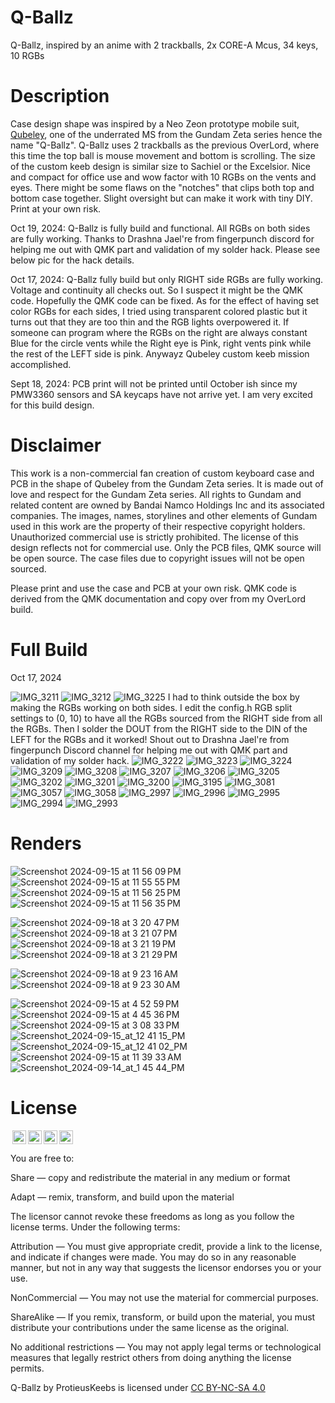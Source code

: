 # Q-Ballz
Q-Ballz, inspired by an anime with 2 trackballs, 2x CORE-A Mcus, 34 keys, 10 RGBs

# Description
Case design shape was inspired by a Neo Zeon prototype mobile suit, [Qubeley](https://gundam.fandom.com/wiki/AMX-004_Qubeley), one of the underrated MS from the Gundam Zeta series hence the name "Q-Ballz". Q-Ballz uses 2 trackballs as the previous OverLord, where this time the top ball is mouse movement and bottom is scrolling. The size of the custom keeb design is similar size to
Sachiel or the Excelsior.  Nice and compact for office use and wow factor with 10 RGBs on the vents and eyes. There might be some flaws on the "notches" that clips both top and bottom case together. Slight oversight but can make it work
with tiny DIY. Print at your own risk.

Oct 19, 2024: Q-Ballz is fully build and functional. All RGBs on both sides are fully working. Thanks to Drashna Jael're from fingerpunch discord for helping me out with QMK part and validation of my solder hack. Please see below pic for the hack details.

Oct 17, 2024: Q-Ballz fully build but only RIGHT side RGBs are fully working. Voltage and continuity all checks out. So I suspect it might be the QMK code.  Hopefully the QMK code can be fixed.
As for the effect of having set color RGBs for each sides, I tried using transparent colored plastic but it turns out that they are too thin and the RGB lights overpowered it. If someone can program where the RGBs on the right are always constant Blue for the circle vents while the Right eye is Pink, right vents pink while the rest of the LEFT side is pink. Anywayz Qubeley custom keeb mission accomplished.

Sept 18, 2024: PCB print will not be printed until October ish since my PMW3360 sensors and SA keycaps have not arrive yet. I am very excited for this build design.

# Disclaimer
This work is a non-commercial fan creation of custom keyboard case and PCB in the shape of Qubeley from the Gundam Zeta series. It is made out of love and respect for the Gundam Zeta series. All rights to Gundam and related content are owned by Bandai Namco Holdings Inc and its associated companies. The images, names, storylines and other elements of Gundam used in this work are the property of their respective copyright holders. Unauthorized commercial use is strictly prohibited. The license of this design reflects not for commercial use. Only the PCB files, QMK source will be open source. The case files due to copyright issues will not be open sourced.

Please print and use the case and PCB at your own risk. QMK code is derived from the QMK documentation and copy over from my OverLord build.

# Full Build
Oct 17, 2024

![IMG_3211](https://github.com/user-attachments/assets/de9f9f45-6352-4f11-8e68-2f5599638c53)
![IMG_3212](https://github.com/user-attachments/assets/95a890a5-0e45-4424-a7e1-dc23ce63500e)
![IMG_3225](https://github.com/user-attachments/assets/bac86274-ba73-4d51-bfdd-a5dbf08b8417)
I had to think outside the box by making the RGBs working on both sides. I edit the config.h RGB split settings to (0, 10) to have all the RGBs sourced from the RIGHT side from all the RGBs.
Then I solder the DOUT from the RIGHT side to the DIN of the LEFT for the RGBs and it worked! Shout out to Drashna Jael're from fingerpunch Discord channel for helping me out with QMK part and validation of my solder hack.
![IMG_3222](https://github.com/user-attachments/assets/598e3dc3-078b-40e8-9858-de94830123d9)
![IMG_3223](https://github.com/user-attachments/assets/e6f33705-e204-4bf4-8afb-2243b88beb1f)
![IMG_3224](https://github.com/user-attachments/assets/8854c01b-e248-4cf3-ba23-ee59bb044101)
![IMG_3209](https://github.com/user-attachments/assets/f474a0c6-d6d5-4988-9986-08aeeddf2f95)
![IMG_3208](https://github.com/user-attachments/assets/3d2a386e-9eb5-47a9-bc2b-fdfbbb358fa8)
![IMG_3207](https://github.com/user-attachments/assets/a8b72120-7601-4c49-898a-e23c3599ef5b)
![IMG_3206](https://github.com/user-attachments/assets/ea251b17-400e-4148-a2ab-f4b12a092601)
![IMG_3205](https://github.com/user-attachments/assets/fd53090b-0075-4154-971f-814dde1b4eec)
![IMG_3202](https://github.com/user-attachments/assets/7ed57b6d-e4a2-42b7-aa1b-e3fd75118260)
![IMG_3201](https://github.com/user-attachments/assets/a2d54511-30e9-4fa7-86d4-79e720ba365a)
![IMG_3200](https://github.com/user-attachments/assets/484714c2-c499-4bc7-aa5e-9a87afcd9b3c)
![IMG_3195](https://github.com/user-attachments/assets/7a717939-df08-4832-991c-cd5c7a9e0451)
![IMG_3081](https://github.com/user-attachments/assets/9ba4eff2-a0ae-443d-9c47-efba7db40b11)
![IMG_3057](https://github.com/user-attachments/assets/ef8ce847-d919-4762-8dbf-34830d23a424)
![IMG_3058](https://github.com/user-attachments/assets/fab2e2fe-87e7-4f82-a561-0162cf0b8657)
![IMG_2997](https://github.com/user-attachments/assets/a9fa5e6c-356e-4df8-aa6d-3f91c6799495)
![IMG_2996](https://github.com/user-attachments/assets/62b7c7d1-da3e-4fcf-9bbd-6fb2323910d5)
![IMG_2995](https://github.com/user-attachments/assets/1f0c1ea2-3bb6-4a04-87d8-e4057fb53b80)
![IMG_2994](https://github.com/user-attachments/assets/bad49670-51b8-4381-ab5d-02175b2efa55)
![IMG_2993](https://github.com/user-attachments/assets/037f17cd-7bba-48b0-8835-f702ccdbfe69)

# Renders

![Screenshot 2024-09-15 at 11 56 09 PM](https://github.com/user-attachments/assets/102ec68e-64e1-4807-a391-3a428c4114c7)
![Screenshot 2024-09-15 at 11 55 55 PM](https://github.com/user-attachments/assets/728c02e0-34e5-42b7-bdbf-cd8f7b6de592)
![Screenshot 2024-09-15 at 11 56 25 PM](https://github.com/user-attachments/assets/5397ba8c-584c-4776-a9ec-e5d1f23d3429)
![Screenshot 2024-09-15 at 11 56 35 PM](https://github.com/user-attachments/assets/d342e1f0-e7dc-4d11-9788-f9141f1fea21)

![Screenshot 2024-09-18 at 3 20 47 PM](https://github.com/user-attachments/assets/0360e0e7-4328-4884-8eca-0afa270354d1)
![Screenshot 2024-09-18 at 3 21 07 PM](https://github.com/user-attachments/assets/06cb01e0-4ad0-4ad6-9ef6-f6f5e8a8feb6)
![Screenshot 2024-09-18 at 3 21 19 PM](https://github.com/user-attachments/assets/ca48a3d8-c47b-4c28-99f4-522bdaaae1dd)
![Screenshot 2024-09-18 at 3 21 29 PM](https://github.com/user-attachments/assets/40a09148-8304-4dfa-84c0-6d9804fe93ec)

![Screenshot 2024-09-18 at 9 23 16 AM](https://github.com/user-attachments/assets/0c7e8b56-076b-448c-ba10-6614b99c8910)
![Screenshot 2024-09-18 at 9 23 30 AM](https://github.com/user-attachments/assets/711ae62b-3110-42c2-9638-b7bd4f9b016e)

![Screenshot 2024-09-15 at 4 52 59 PM](https://github.com/user-attachments/assets/5034bf88-672d-46f9-aad1-112d858c2a86)
![Screenshot 2024-09-15 at 4 45 36 PM](https://github.com/user-attachments/assets/4244cb27-7f79-42fd-84f2-546f11125681)
![Screenshot 2024-09-15 at 3 08 33 PM](https://github.com/user-attachments/assets/3356d69c-110f-445f-9ba0-6ebd593d0261)
![Screenshot_2024-09-15_at_12 41 15_PM](https://github.com/user-attachments/assets/0446f5d9-3845-49bf-9586-516341e97fa9)
![Screenshot_2024-09-15_at_12 41 02_PM](https://github.com/user-attachments/assets/f0bf30ac-1ea9-4337-b3fb-737c045a4b71)
![Screenshot 2024-09-15 at 11 39 33 AM](https://github.com/user-attachments/assets/f007f27b-6b04-46ae-9f79-dc47b394e307)
![Screenshot_2024-09-14_at_1 45 44_PM](https://github.com/user-attachments/assets/2530334a-58b7-4707-adb7-56468f0389f3)


# License

<img style="height:22px!important;margin-left:3px;vertical-align:text-bottom;" src="https://mirrors.creativecommons.org/presskit/icons/cc.svg?ref=chooser-v1"><img style="height:22px!important;margin-left:3px;vertical-align:text-bottom;" src="https://mirrors.creativecommons.org/presskit/icons/by.svg?ref=chooser-v1"><img style="height:22px!important;margin-left:3px;vertical-align:text-bottom;" src="https://mirrors.creativecommons.org/presskit/icons/nc.svg?ref=chooser-v1"><img style="height:22px!important;margin-left:3px;vertical-align:text-bottom;" src="https://mirrors.creativecommons.org/presskit/icons/sa.svg?ref=chooser-v1"></a></p>

You are free to:

Share — copy and redistribute the material in any medium or format

Adapt — remix, transform, and build upon the material

The licensor cannot revoke these freedoms as long as you follow the license terms.
Under the following terms:

Attribution — You must give appropriate credit, provide a link to the license, and indicate if changes were made. You may do so in any reasonable manner, but not in any way that suggests the licensor endorses you or your use.

NonCommercial — You may not use the material for commercial purposes.

ShareAlike — If you remix, transform, or build upon the material, you must distribute your contributions under the same license as the original.

No additional restrictions — You may not apply legal terms or technological measures that legally restrict others from doing anything the license permits.

Q-Ballz by ProtieusKeebs is licensed under [CC BY-NC-SA 4.0](https://creativecommons.org/licenses/by-nc-sa/4.0/?ref=chooser-v1)
